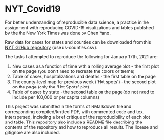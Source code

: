 # NYT_Covid19
For better understanding of reproducible data science, a practice in the assignment with reproducing COVID-19 visulizations and tables published by the
the [New York Times](https://www.nytimes.com/interactive/2021/us/covid-cases.html) was done by Chen Yang.

Raw data for cases for states and counties can be downloaded from this [NYT GitHub repository](https://github.com/nytimes/covid-19-data) (use us-counties.csv).

The tasks I attempted to reproduce the following for January 17th, 2021 are:
1. New cases as a function of time with a rolling average plot - the first plot on the page (you don't need to recreate the colors or theme)
2. Table of cases, hospitalizations and deaths - the first table on the page
3. The county-level map for previous week ('Hot spots') - the second plot on the page (only the 'Hot Spots' plot)
4. Table of cases by state - the second table on the page (do not need to include per 100,000 or per capita columns)

This project was submitted in the forms of RMarkdown file and corresponding compiled/knitted PDF, with commented code and text interspersed, 
including a brief critique of the reproducibility of each plot and table. This repository also include a README file describing the contents of the repository 
and how to reproduce all results. The license and gitignore are also included.


